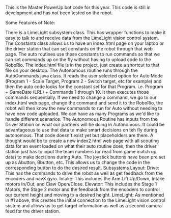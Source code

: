 This is the Master PowerUp bot code for this year. This code is still in development and has not been tested on the robot.

Some Features of Note:

There is a LimeLight subsystem class. This has wrapper functions to make it easy to talk to and receive data from the LimeLight vision control system.
The Constants class allows us to have an index.html page on your laptop or the driver station that can set constants on the robot through that web page. The auto routines use these constants to run commands so that we can set commands up on the fly without having to upload code to the RoboRio. The index.html file is in the project, just create a shortcut to that file on your desktop.
The Autonomous routine runs through the AutoCommands.java class. It reads the user selected option for Auto Mode (Program 1 - Scale Target, Program 2 - Switch target, etc for example) and then the auto code looks for the constant set for that Program. i.e. Program + GameDate (LRL) + Commands 1 through 10. It then executes those commands sequentially. If we need to change a command, we go to our index.html web page, change the command and send it to the RoboRio, the robot will then know the new commands to run for Auto without needing to have new code uploaded. We can have as many Programs as we'd like to handle different scenarios.
The Autonomous Routine has inputs from the Driver Station on what our partners will be doing in Autonomous. It could be advantageous to use that data to make smart decisions on teh fly during autonomous. That code doesn't exist yet but placeholders are there. A thought would be to create a new index2.html web page with all scouting data for an event loaded on what their auto routine does, then the driver station just has to input the team numbers (or read from game match up data) to make decisions during Auto.
The joystick buttons have been pre set up as Abutton, Bbutton, etc. This allows us to change the code in the corresponding button to do the desired result.
Subsystems Layout:
Drive: This has the commands to drive the robot as well as get feedback from the encoders and navX gyro.
Intake: This includes the Arm Lift Up/Down, Intake motors In/Out, and Claw Open/Close.
Elevator: This includes the Stage 1 Motors, the Stage 2 motor and the feedback from the encoders to control our current height and moving to a desired height.
LimeLight: As mentioned in #1 above, this creates the initial connection to the LimeLight vision control system and allows us to get target information as well as a second camera feed for the driver station.
